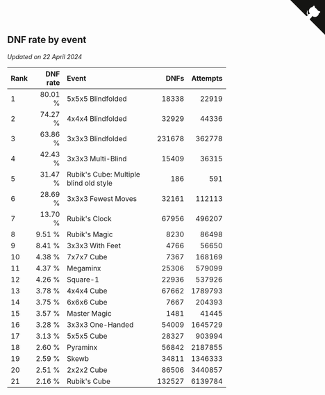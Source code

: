 ## DNF rate by event

*Updated on 22 April 2024*

| Rank | DNF rate | Event | DNFs | Attempts |
| :--- | ---: | :--- | ---: | ---: |
| 1 | 80.01 % | 5x5x5 Blindfolded | 18338 | 22919 |
| 2 | 74.27 % | 4x4x4 Blindfolded | 32929 | 44336 |
| 3 | 63.86 % | 3x3x3 Blindfolded | 231678 | 362778 |
| 4 | 42.43 % | 3x3x3 Multi-Blind | 15409 | 36315 |
| 5 | 31.47 % | Rubik's Cube: Multiple blind old style | 186 | 591 |
| 6 | 28.69 % | 3x3x3 Fewest Moves | 32161 | 112113 |
| 7 | 13.70 % | Rubik's Clock | 67956 | 496207 |
| 8 | 9.51 % | Rubik's Magic | 8230 | 86498 |
| 9 | 8.41 % | 3x3x3 With Feet | 4766 | 56650 |
| 10 | 4.38 % | 7x7x7 Cube | 7367 | 168169 |
| 11 | 4.37 % | Megaminx | 25306 | 579099 |
| 12 | 4.26 % | Square-1 | 22936 | 537926 |
| 13 | 3.78 % | 4x4x4 Cube | 67662 | 1789793 |
| 14 | 3.75 % | 6x6x6 Cube | 7667 | 204393 |
| 15 | 3.57 % | Master Magic | 1481 | 41445 |
| 16 | 3.28 % | 3x3x3 One-Handed | 54009 | 1645729 |
| 17 | 3.13 % | 5x5x5 Cube | 28327 | 903994 |
| 18 | 2.60 % | Pyraminx | 56842 | 2187855 |
| 19 | 2.59 % | Skewb | 34811 | 1346333 |
| 20 | 2.51 % | 2x2x2 Cube | 86506 | 3440857 |
| 21 | 2.16 % | Rubik's Cube | 132527 | 6139784 |


<a href="https://github.com/JustinTimeCuber/wca_statistics" class="github-corner" aria-label="View source on Github"><svg width="80" height="80" viewBox="0 0 250 250" style="fill:#151513; color:#fff; position: absolute; top: 0; border: 0; right: 0;" aria-hidden="true"><path d="M0,0 L115,115 L130,115 L142,142 L250,250 L250,0 Z"></path><path d="M128.3,109.0 C113.8,99.7 119.0,89.6 119.0,89.6 C122.0,82.7 120.5,78.6 120.5,78.6 C119.2,72.0 123.4,76.3 123.4,76.3 C127.3,80.9 125.5,87.3 125.5,87.3 C122.9,97.6 130.6,101.9 134.4,103.2" fill="currentColor" style="transform-origin: 130px 106px;" class="octo-arm"></path><path d="M115.0,115.0 C114.9,115.1 118.7,116.5 119.8,115.4 L133.7,101.6 C136.9,99.2 139.9,98.4 142.2,98.6 C133.8,88.0 127.5,74.4 143.8,58.0 C148.5,53.4 154.0,51.2 159.7,51.0 C160.3,49.4 163.2,43.6 171.4,40.1 C171.4,40.1 176.1,42.5 178.8,56.2 C183.1,58.6 187.2,61.8 190.9,65.4 C194.5,69.0 197.7,73.2 200.1,77.6 C213.8,80.2 216.3,84.9 216.3,84.9 C212.7,93.1 206.9,96.0 205.4,96.6 C205.1,102.4 203.0,107.8 198.3,112.5 C181.9,128.9 168.3,122.5 157.7,114.1 C157.9,116.9 156.7,120.9 152.7,124.9 L141.0,136.5 C139.8,137.7 141.6,141.9 141.8,141.8 Z" fill="currentColor" class="octo-body"></path></svg></a><style>.github-corner:hover .octo-arm{animation:octocat-wave 560ms ease-in-out}@keyframes octocat-wave{0%,100%{transform:rotate(0)}20%,60%{transform:rotate(-25deg)}40%,80%{transform:rotate(10deg)}}@media (max-width:500px){.github-corner:hover .octo-arm{animation:none}.github-corner .octo-arm{animation:octocat-wave 560ms ease-in-out}}</style>
